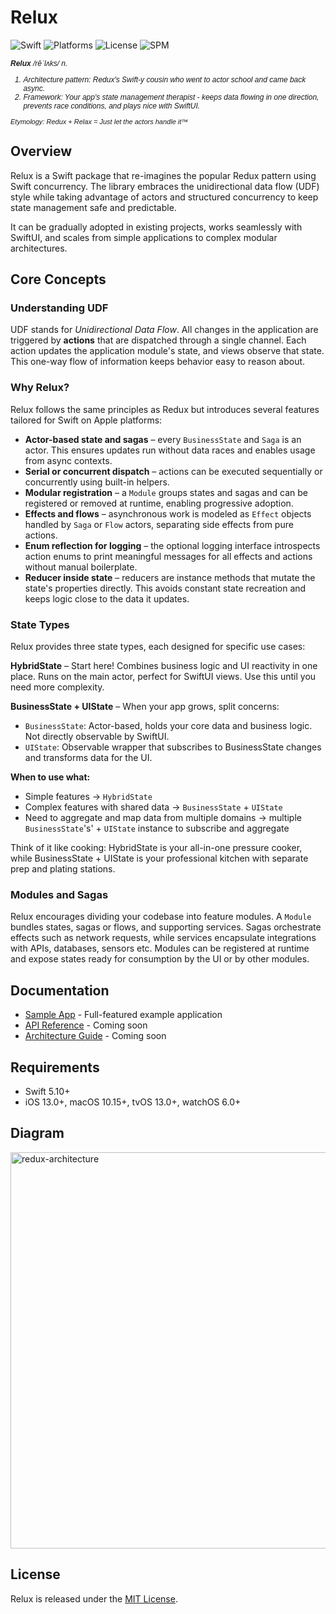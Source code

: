 # Relux

![Swift](https://img.shields.io/badge/Swift-5.10+-orange.svg)
![Platforms](https://img.shields.io/badge/Platforms-iOS%20|%20macOS%20|%20tvOS%20|%20watchOS-lightgray.svg)
![License](https://img.shields.io/badge/License-MIT-blue.svg)
![SPM](https://img.shields.io/badge/SPM-compatible-brightgreen.svg)

<div style="font-size: 12px; font-family: Arial, sans-serif; font-style: italic;">
  <p><strong>Relux</strong> /rēˈlʌks/ <em>n.</em></p>
  <ol>
    <li>
      <em>Architecture pattern</em>: Redux's Swift-y cousin who went to actor school and came back async.
    </li>
    <li>
      <em>Framework</em>: Your app's state management therapist - keeps data flowing in one direction, prevents race conditions, and plays nice with SwiftUI.
    </li>
  </ol>
  <p style="margin-top: 8px; font-size: 11px;">
    <em>Etymology: Redux + Relax = Just let the actors handle it™</em>
  </p>
</div>

## Overview

Relux is a Swift package that re-imagines the popular Redux pattern using Swift concurrency. The library embraces the unidirectional data flow (UDF) style while taking advantage of actors and structured concurrency to keep state management safe and predictable.

It can be gradually adopted in existing projects, works seamlessly with SwiftUI, and scales from simple applications to complex modular architectures.


## Core Concepts

### Understanding UDF

UDF stands for *Unidirectional Data Flow*. All changes in the application are triggered by **actions** that are dispatched through a single channel. Each action updates the application module's state, and views observe that state. This one-way flow of information keeps behavior easy to reason about.

### Why Relux?

Relux follows the same principles as Redux but introduces several features tailored for Swift on Apple platforms:

- **Actor-based state and sagas** – every `BusinessState` and `Saga` is an actor. This ensures updates run without data races and enables usage from async contexts.
- **Serial or concurrent dispatch** – actions can be executed sequentially or concurrently using built-in helpers.
- **Modular registration** – a `Module` groups states and sagas and can be registered or removed at runtime, enabling progressive adoption.
- **Effects and flows** – asynchronous work is modeled as `Effect` objects handled by `Saga` or `Flow` actors, separating side effects from pure actions.
- **Enum reflection for logging** – the optional logging interface introspects action enums to print meaningful messages for all effects and actions without manual boilerplate.
- **Reducer inside state** – reducers are instance methods that mutate the state's properties directly. This avoids constant state recreation and keeps logic close to the data it updates.

### State Types

Relux provides three state types, each designed for specific use cases:

**HybridState** – Start here! Combines business logic and UI reactivity in one place. Runs on the main actor, perfect for SwiftUI views. Use this until you need more complexity.

**BusinessState + UIState** – When your app grows, split concerns:
- `BusinessState`: Actor-based, holds your core data and business logic. Not directly observable by SwiftUI.
- `UIState`: Observable wrapper that subscribes to BusinessState changes and transforms data for the UI.

**When to use what:**
- Simple features -> `HybridState` 
- Complex features with shared data -> `BusinessState` + `UIState`
- Need to aggregate and map data from multiple domains -> multiple `BusinessState`'s' + `UIState` instance to subscribe and aggregate

Think of it like cooking: HybridState is your all-in-one pressure cooker, while BusinessState + UIState is your professional kitchen with separate prep and plating stations.

### Modules and Sagas

Relux encourages dividing your codebase into feature modules. A `Module` bundles states, sagas or flows, and supporting services. Sagas orchestrate effects such as network requests, while services encapsulate integrations with APIs, databases, sensors etc. Modules can be registered at runtime and expose states ready for consumption by the UI or by other modules.

## Documentation

- [Sample App](https://github.com/ivalx1s/relux-sample) - Full-featured example application
- [API Reference](https://github.com/ivalx1s/darwin-relux/wiki) - Coming soon
- [Architecture Guide](https://github.com/ivalx1s/darwin-relux/wiki) - Coming soon

## Requirements

- Swift 5.10+
- iOS 13.0+, macOS 10.15+, tvOS 13.0+, watchOS 6.0+

## Diagram

<img width="634" alt="redux-architecture" src="https://user-images.githubusercontent.com/11797926/204153109-1bc9a581-48aa-4bdd-a718-f6bdbac3e665.png">


## License

Relux is released under the [MIT License](LICENSE).
